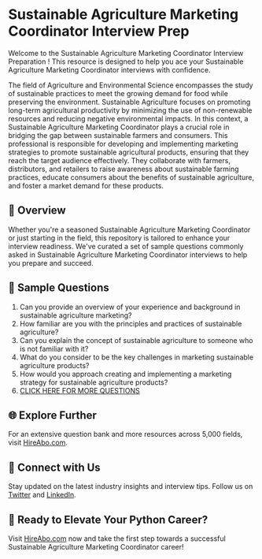 # Sustainable Agriculture Marketing Coordinator Interview Prep

Welcome to the Sustainable Agriculture Marketing Coordinator Interview Preparation ! This resource is designed to help you ace your Sustainable Agriculture Marketing Coordinator interviews with confidence.

The field of Agriculture and Environmental Science encompasses the study of sustainable practices to meet the growing demand for food while preserving the environment. Sustainable Agriculture focuses on promoting long-term agricultural productivity by minimizing the use of non-renewable resources and reducing negative environmental impacts. In this context, a Sustainable Agriculture Marketing Coordinator plays a crucial role in bridging the gap between sustainable farmers and consumers. This professional is responsible for developing and implementing marketing strategies to promote sustainable agricultural products, ensuring that they reach the target audience effectively. They collaborate with farmers, distributors, and retailers to raise awareness about sustainable farming practices, educate consumers about the benefits of sustainable agriculture, and foster a market demand for these products.

## 🚀 Overview

Whether you're a seasoned Sustainable Agriculture Marketing Coordinator or just starting in the field, this repository is tailored to enhance your interview readiness. We've curated a set of sample questions commonly asked in Sustainable Agriculture Marketing Coordinator interviews to help you prepare and succeed.

## 📝 Sample Questions

1. Can you provide an overview of your experience and background in sustainable agriculture marketing?
2. How familiar are you with the principles and practices of sustainable agriculture?
3. Can you explain the concept of sustainable agriculture to someone who is not familiar with it?
4. What do you consider to be the key challenges in marketing sustainable agriculture products?
5. How would you approach creating and implementing a marketing strategy for sustainable agriculture products?
6. [CLICK HERE FOR MORE QUESTIONS](https://hireabo.com/job/10_4_25/Sustainable%20Agriculture%20Marketing%20Coordinator)

## 🌐 Explore Further

For an extensive question bank and more resources across 5,000 fields, visit [HireAbo.com](https://www.hireabo.com).

## 📱 Connect with Us

Stay updated on the latest industry insights and interview tips. Follow us on [Twitter](https://twitter.com/hireabo) and [LinkedIn](https://www.linkedin.com/in/hire-abo-3609972a8/).

## 🚀 Ready to Elevate Your Python Career?

Visit [HireAbo.com](https://www.hireabo.com) now and take the first step towards a successful Sustainable Agriculture Marketing Coordinator career!